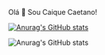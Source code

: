 Olá 👋 Sou Caique Caetano! 


[![Anurag's GitHub stats](https://github-readme-stats.vercel.app/api?username=caique-caetano)](https://github.com/anuraghazra/github-readme-stats)

![Anurag's GitHub stats](https://github-readme-stats.vercel.app/api?username=caique-caetano&hide=contribs,prs)



<!---
caique-caetano/caique-caetano is a ✨ special ✨ repository because its `README.md` (this file) appears on your GitHub profile.
You can click the Preview link to take a look at your changes.
--->

